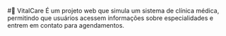 #🏥 VitalCare
É um projeto web que simula um sistema de clínica médica, permitindo que usuários acessem informações sobre especialidades e entrem em contato para agendamentos.
 
